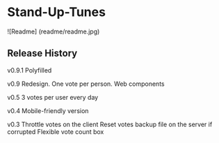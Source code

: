 Stand-Up-Tunes
==============

![Readme]
(readme/readme.jpg)

Release History
---------------
v0.9.1
Polyfilled

v0.9
Redesign. One vote per person.
Web components

v0.5
3 votes per user every day

v0.4
Mobile-friendly version

v0.3
Throttle votes on the client
Reset votes backup file on the server if corrupted
Flexible vote count box